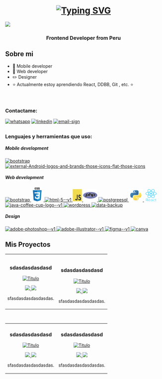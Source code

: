 <div align="center">
  <h1>
  <a href="https://git.io/typing-svg"><img src="https://readme-typing-svg.herokuapp.com?font=Fira+Code&weight=700&size=30&pause=1000&color=FF6666&random=false&width=435&lines=Hola%2C+soy+DevLau1215+%F0%9F%91%8B;Dise%C3%B1adora+Web+%E2%9C%A8%F0%9F%8E%A8%F0%9F%96%8C%EF%B8%8F%E2%9C%A8+;Desarrolladora+Web+%F0%9F%92%BB%F0%9F%92%AB;Dise%C3%B1adora+Multimedia+%F0%9F%96%A5%EF%B8%8F" alt="Typing SVG" /></a>
</h1>
</div>
<img src="https://i.imgur.com/2GtdIOr.png">

<h3 align="center">Frontend Developer from Peru</h3>






## Sobre mi

- 📲 Mobile developer
- 🎥 Web developer
- ✏️ Designer
- ⭐ Actualmente estoy aprendiendo React, DDBB, Git , etc. ⭐ 
<br>

##

<h3 align="left">Contactame:</h3>
<p align="left">
<a href="https://wa.link/em86f3" target="blank"><img width="64" height="64" src="https://img.icons8.com/glyph-neue/64/FFFFFF/whatsapp.png" alt="whatsapp"/></a>
<a href="https://www.linkedin.com/in/laura-luque1215/" target="blank"><img width="64" height="64" src="https://img.icons8.com/glyph-neue/64/FFFFFF/linkedin.png" alt="linkedin"/></a>
<a href="mailto:lauraluque1215@gmail.com" target="blank"><img width="64" height="64" src="https://img.icons8.com/glyph-neue/64/FFFFFF/email-sign.png" alt="email-sign"/></a>
</p>

##

<h3 align="left">Lenguajes y herramientas que uso:</h3>
<h5>Mobile development</h5>
<p align="left"> 
<a href="https://es.wikipedia.org/wiki/Xamarin"> <img src="https://i.imgur.com/ja9kTzS.png" alt="bootstrap" width="45" height="40"/> </a>  <a href="https://es.wikipedia.org/wiki/Android_Studio" target="_blank" rel="noreferrer"> <img width="45" height="40" src="https://img.icons8.com/external-those-icons-flat-those-icons/48/external-Android-logos-and-brands-those-icons-flat-those-icons.png" alt="external-Android-logos-and-brands-those-icons-flat-those-icons"/> </a> </p>
  
<h5>Web development</h5>
<p align="left"> <a href="https://getbootstrap.com" target="_blank" rel="noreferrer"> <img width="45" height="40"src="https://img.icons8.com/color-glass/96/bootstrap.png" alt="bootstrap"/> </a> <a href="https://www.w3schools.com/css/" target="_blank" rel="noreferrer"> <img src="https://raw.githubusercontent.com/devicons/devicon/master/icons/css3/css3-original-wordmark.svg" alt="css3" width="40" height="45"/> </a> <a href="https://www.w3.org/html/" target="_blank" rel="noreferrer"> <img width="40" height="40" src="https://img.icons8.com/color/48/html-5--v1.png" alt="html-5--v1"/> </a> <a href="https://developer.mozilla.org/en-US/docs/Web/JavaScript" target="_blank" rel="noreferrer"  > <img src="https://raw.githubusercontent.com/devicons/devicon/master/icons/javascript/javascript-original.svg" alt="javascript" width="30" height="40" /> </a>  <a href="https://www.php.net" target="_blank" rel="noreferrer"> <img src="https://raw.githubusercontent.com/devicons/devicon/master/icons/php/php-original.svg" alt="php" width="45" height="40"/> </a> <a href="https://www.postgresql.org" target="_blank" rel="noreferrer"> <img width="40" height="40" src="https://img.icons8.com/color/96/postgreesql.png" alt="postgreesql"/> </a> <a href="https://www.python.org" target="_blank" rel="noreferrer"> <img src="https://raw.githubusercontent.com/devicons/devicon/master/icons/python/python-original.svg" alt="python" width="45" height="40"/> </a> <a href="https://reactjs.org/" target="_blank" rel="noreferrer"> <img src="https://raw.githubusercontent.com/devicons/devicon/master/icons/react/react-original-wordmark.svg" alt="react" width="45" height="40"/> </a> <a href="https://es.wikipedia.org/wiki/Java_(lenguaje_de_programaci%C3%B3n" target="_blank" rel="noreferrer"> <img  width="45" height="40" src="https://img.icons8.com/color/48/java-coffee-cup-logo--v1.png" alt="java-coffee-cup-logo--v1"/> </a>  
<a href="https://es.wikipedia.org/wiki/WordPress" target="_blank" rel="noreferrer"> <img width="45" height="40" src="https://img.icons8.com/color/48/wordpress.png" alt="wordpress"/> </a>
<a href="https://en.wikipedia.org/wiki/Oracle_Database" target="_blank" rel="noreferrer"> <img width="38" height="38" src="https://img.icons8.com/stencil/64/data-backup.png" alt="data-backup"/> </a> </p>

<h5>Design</h5>
<p align="left"> 
<a href="https://www.photoshop.com/en" target="_blank" rel="noreferrer"> <img width="48" height="48" src="https://img.icons8.com/color/48/adobe-photoshop--v1.png" alt="adobe-photoshop--v1"/> </a>  <a href="https://www.adobe.com/in/products/illustrator.html" target="_blank" rel="noreferrer"> <img width="48" height="48" src="https://img.icons8.com/color/96/adobe-illustrator--v1.png" alt="adobe-illustrator--v1"/> </a>
<a href="https://www.figma.com/" target="_blank" rel="noreferrer"> <img width="44" height="44" src="https://img.icons8.com/color/48/figma--v1.png" alt="figma--v1"/> </a><a href="https://es.wikipedia.org/wiki/Canva" target="_blank" rel="noreferrer"> <img width="48" height="48" src="https://img.icons8.com/fluency/48/canva.png" alt="canva"/> </a> </p>


##




## Mis Proyectos
<table>
<tr>
<td width="50%">
<h3 align="center">sdasdasdasdasd</h3>
<div align="center">
<a href="link video" target="_blank"><img src="imagen" width="400" alt="Titulo"></a>
<p>
<a href="Link github" target="_blank">
<img src="https://img.shields.io/badge/C%C3%93DIGO-cfaae0?style=for-the-badge&color=ffffff&logo=github&logoColor=black" >
</a>
<a href="link youtube" target="_blank" >
<img src="https://img.shields.io/badge/-Youtube-green?style=for-the-badge&color=ffffff">
</a>
</p>
<p>sfasdasdasdasdasdas.</p>
</div>
                                                                                      
</td>

<td width="50%">
               <br>
<h3 align="center">sdasdasdasdasd</h3>
<div align="center">
<a href="link video" target="_blank"><img src="imagen" width="400" alt="Titulo"></a>
<p>
<a href="Link github" target="_blank">
<img src="https://img.shields.io/badge/C%C3%93DIGO-cfaae0?style=for-the-badge&color=ffffff&logo=github&logoColor=black" >
</a>
<a href="link youtube" target="_blank" >
<img src="https://img.shields.io/badge/-Youtube-green?style=for-the-badge&color=ffffff">
</a>
</p>
<p>sfasdasdasdasdasdas.</p>
</div>                                                             
</table>                                                                                 
</div>
<br>

<table>
<tr>
<td width="50%">
<h3 align="center">sdasdasdasdasd</h3>
<div align="center">
<a href="link video" target="_blank"><img src="imagen" width="400" alt="Titulo"></a>
<p>
<a href="Link github" target="_blank">
<img src="https://img.shields.io/badge/C%C3%93DIGO-cfaae0?style=for-the-badge&color=ffffff&logo=github&logoColor=black" >
</a>
<a href="link youtube" target="_blank" >
<img src="https://img.shields.io/badge/-Youtube-green?style=for-the-badge&color=ffffff">
</a>
</p>
<p>sfasdasdasdasdasdas.</p>
</div>
                                                                                      
</td>       

<td width="50%">
<h3 align="center">sdasdasdasdasd</h3>
<div align="center">
<a href="link video" target="_blank"><img src="imagen" width="400" alt="Titulo"></a>
<p>
<a href="Link github" target="_blank">
<img src="https://img.shields.io/badge/C%C3%93DIGO-cfaae0?style=for-the-badge&color=ffffff&logo=github&logoColor=black" >
</a>
<a href="link youtube" target="_blank" >
<img src="https://img.shields.io/badge/-Youtube-green?style=for-the-badge&color=ffffff">
</a>
</p>
<p>sfasdasdasdasdasdas.</p>
</div>
                                                                                      
</td>  
</table>                                                                                 
</div>
<br>
